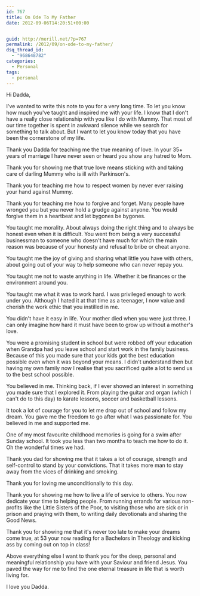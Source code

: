 ```yaml
---
id: 767
title: On Ode To My Father
date: 2012-09-06T14:20:51+00:00


guid: http://merill.net/?p=767
permalink: /2012/09/on-ode-to-my-father/
dsq_thread_id:
  - "968648782"
categories:
  - Personal
tags:
  - personal
---
```

Hi Dadda,

I've wanted to write this note to you for a very long time. To let you know how much you've taught and inspired me with your life. I know that I don't have a really close relationship with you like I do with Mummy. That most of our time together is spent in awkward silence while we search for something to talk about. But I want to let you know today that you have been the cornerstone of my life.

Thank you Dadda for teaching me the true meaning of love. In your 35+ years of marriage I have never seen or heard you show any hatred to Mom.

Thank you for showing me that true love means sticking with and taking care of darling Mummy who is ill with Parkinson's.

Thank you for teaching me how to respect women by never ever raising your hand against Mummy.

Thank you for teaching me how to forgive and forget. Many people have wronged you but you never hold a grudge against anyone. You would forgive them in a heartbeat and let bygones be bygones.

You taught me morality. About always doing the right thing and to always be honest even when it is difficult. You went from being a very successful businessman to someone who doesn't have much for which the main reason was because of your honesty and refusal to bribe or cheat anyone.

You taught me the joy of giving and sharing what little you have with others, about going out of your way to help someone who can never repay you.

You taught me not to waste anything in life. Whether it be finances or the environment around you.

You taught me what it was to work hard. I was privileged enough to work under you. Although I hated it at that time as a teenager, I now value and cherish the work ethic that you instilled in me.

You didn't have it easy in life. Your mother died when you were just three. I can only imagine how hard it must have been to grow up without a mother's love.

You were a promising student in school but were robbed off your education when Grandpa had you leave school and start work in the family business. Because of this you made sure that your kids got the best education possible even when it was beyond your means. I didn't understand then but having my own family now I realise that you sacrificed quite a lot to send us to the best school possible.

You believed in me. Thinking back, if I ever showed an interest in something you made sure that I explored it. From playing the guitar and organ (which I can't do to this day) to karate lessons, soccer and basketball lessons.

It took a lot of courage for you to let me drop out of school and follow my dream. You gave me the freedom to go after what I was passionate for. You believed in me and supported me.

One of my most favourite childhood memories is going for a swim after Sunday school. It took you less than two months to teach me how to do it. Oh the wonderful times we had.

Thank you dad for showing me that it takes a lot of courage, strength and self-control to stand by your convictions. That it takes more man to stay away from the vices of drinking and smoking.

Thank you for loving me unconditionally to this day.

Thank you for showing me how to live a life of service to others. You now dedicate your time to helping people. From running errands for various non-profits like the Little Sisters of the Poor, to visiting those who are sick or in prison and praying with them, to writing daily devotionals and sharing the Good News.

Thank you for showing me that it's never too late to make your dreams come true, at 53 your now reading for a Bachelors in Theology and kicking ass by coming out on top in class!

Above everything else I want to thank you for the deep, personal and meaningful relationship you have with your Saviour and friend Jesus. You paved the way for me to find the one eternal treasure in life that is worth living for.

I love you Dadda.